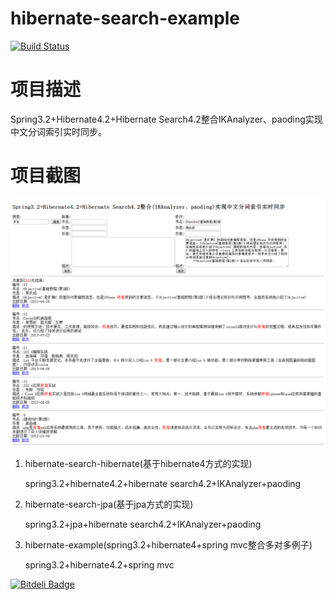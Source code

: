 # hibernate-search-example

[![Build Status](https://travis-ci.org/sxyx2008/hibernate-search-example.png)](https://travis-ci.org/sxyx2008/hibernate-search-example)

# 项目描述

Spring3.2+Hibernate4.2+Hibernate Search4.2整合IKAnalyzer、paoding实现中文分词索引实时同步。

# 项目截图

![Hibernate_Search_Example.png](Hibernate_Search_Example.png)

1. hibernate-search-hibernate(基于hibernate4方式的实现)

   spring3.2+hibernate4.2+hibernate search4.2+IKAnalyzer+paoding

2. hibernate-search-jpa(基于jpa方式的实现)

   spring3.2+jpa+hibernate search4.2+IKAnalyzer+paoding

3. hibernate-example(spring3.2+hibernate4+spring mvc整合多对多例子)

   spring3.2+hibernate4.2+spring mvc

[![Bitdeli Badge](https://d2weczhvl823v0.cloudfront.net/sxyx2008/hibernate-search-example/trend.png)](https://bitdeli.com/free "Bitdeli Badge")

